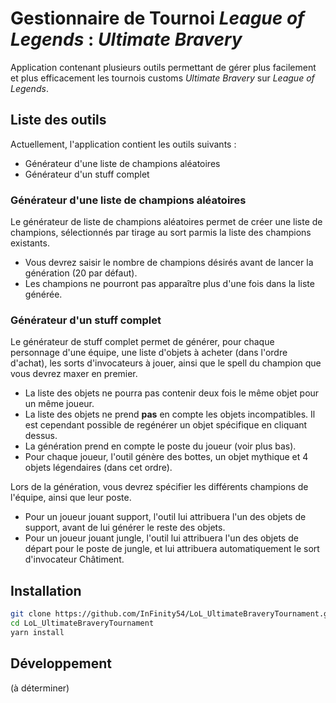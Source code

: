 # Gestionnaire de Tournoi _League of Legends_ : _Ultimate Bravery_

Application contenant plusieurs outils permettant de gérer plus facilement et plus efficacement les tournois customs _Ultimate Bravery_ sur _League of Legends_.

## Liste des outils

Actuellement, l'application contient les outils suivants :
* Générateur d'une liste de champions aléatoires
* Générateur d'un stuff complet

### Générateur d'une liste de champions aléatoires

Le générateur de liste de champions aléatoires permet de créer une liste de champions, sélectionnés par tirage au sort parmis la liste des champions existants.

* Vous devrez saisir le nombre de champions désirés avant de lancer la génération (20 par défaut).
* Les champions ne pourront pas apparaître plus d'une fois dans la liste générée.

### Générateur d'un stuff complet

Le générateur de stuff complet permet de générer, pour chaque personnage d'une équipe, une liste d'objets à acheter (dans l'ordre d'achat), les sorts d'invocateurs à jouer, ainsi que le spell du champion que vous devrez maxer en premier.

* La liste des objets ne pourra pas contenir deux fois le même objet pour un même joueur.
* La liste des objets ne prend **pas** en compte les objets incompatibles. Il est cependant possible de regénérer un objet spécifique en cliquant dessus.
* La génération prend en compte le poste du joueur (voir plus bas).
* Pour chaque joueur, l'outil génère des bottes, un objet mythique et 4 objets légendaires (dans cet ordre).

Lors de la génération, vous devrez spécifier les différents champions de l'équipe, ainsi que leur poste.
* Pour un joueur jouant support, l'outil lui attribuera l'un des objets de support, avant de lui générer le reste des objets.
* Pour un joueur jouant jungle, l'outil lui attribuera l'un des objets de départ pour le poste de jungle, et lui attribuera automatiquement le sort d'invocateur Châtiment.

## Installation

```bash
git clone https://github.com/InFinity54/LoL_UltimateBraveryTournament.git LoL_UltimateBraveryTournament
cd LoL_UltimateBraveryTournament
yarn install
```

## Développement

(à déterminer)
